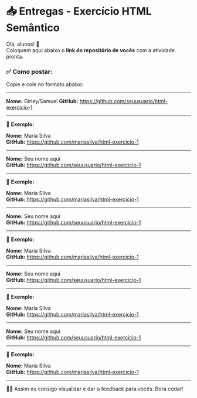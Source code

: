 # 📥 Entregas - Exercício HTML Semântico

Olá, alunos! 👋  
Coloquem aqui abaixo o **link do repositório de vocês** com a atividade pronta.

### ✅ Como postar:

Copie e cole no formato abaixo:

---

**Nome:** Girley/Samuel
**GitHub:** https://github.com/seuusuario/html-exercicio-1

---

📌 **Exemplo:**

**Nome:** Maria Silva  
**GitHub:** https://github.com/mariasilva/html-exercicio-1

---

**Nome:** Seu nome aqui  
**GitHub:** https://github.com/seuusuario/html-exercicio-1

---

📌 **Exemplo:**

**Nome:** Maria Silva  
**GitHub:** https://github.com/mariasilva/html-exercicio-1

---

**Nome:** Seu nome aqui  
**GitHub:** https://github.com/seuusuario/html-exercicio-1

---

📌 **Exemplo:**

**Nome:** Maria Silva  
**GitHub:** https://github.com/mariasilva/html-exercicio-1

---

**Nome:** Seu nome aqui  
**GitHub:** https://github.com/seuusuario/html-exercicio-1

---

📌 **Exemplo:**

**Nome:** Maria Silva  
**GitHub:** https://github.com/mariasilva/html-exercicio-1

---

**Nome:** Seu nome aqui  
**GitHub:** https://github.com/seuusuario/html-exercicio-1

---

📌 **Exemplo:**

**Nome:** Maria Silva  
**GitHub:** https://github.com/mariasilva/html-exercicio-1

---

🧑‍🏫 Assim eu consigo visualizar e dar o feedback para vocês. Bora codar!
